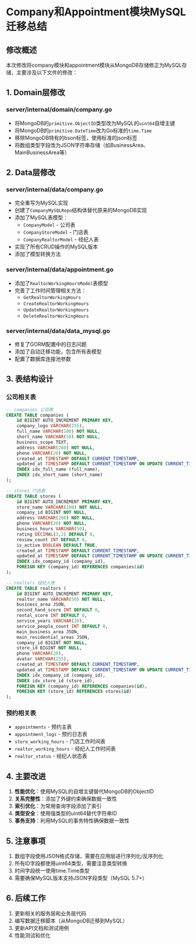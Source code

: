 # Company和Appointment模块MySQL迁移总结

## 修改概述

本次修改将company模块和appointment模块从MongoDB存储修正为MySQL存储，主要涉及以下文件的修改：

## 1. Domain层修改

### server/internal/domain/company.go
- 将MongoDB的`primitive.ObjectID`类型改为MySQL的`uint64`自增主键
- 将MongoDB的`primitive.DateTime`改为Go标准的`time.Time`
- 移除MongoDB特有的bson标签，使用标准的json标签
- 将数组类型字段改为JSON字符串存储（如BusinessArea、MainBusinessArea等）

## 2. Data层修改

### server/internal/data/company.go
- 完全重写为MySQL实现
- 创建了`CompanyMySQLRepo`结构体替代原来的MongoDB实现
- 添加了MySQL表模型：
  - `CompanyModel` - 公司表
  - `CompanyStoreModel` - 门店表  
  - `CompanyRealtorModel` - 经纪人表
- 实现了所有CRUD操作的MySQL版本
- 添加了模型转换方法

### server/internal/data/appointment.go
- 添加了`RealtorWorkingHoursModel`表模型
- 完善了工作时间管理相关方法：
  - `GetRealtorWorkingHours`
  - `CreateRealtorWorkingHours`
  - `UpdateRealtorWorkingHours`
  - `DeleteRealtorWorkingHours`

### server/internal/data/data_mysql.go
- 修复了GORM配置中的日志问题
- 添加了自动迁移功能，包含所有表模型
- 配置了数据库连接池参数

## 3. 表结构设计

### 公司相关表
```sql
-- companies 公司表
CREATE TABLE companies (
    id BIGINT AUTO_INCREMENT PRIMARY KEY,
    company_logo VARCHAR(255),
    full_name VARCHAR(100) NOT NULL,
    short_name VARCHAR(50) NOT NULL,
    business_scope TEXT,
    address VARCHAR(200) NOT NULL,
    phone VARCHAR(20) NOT NULL,
    created_at TIMESTAMP DEFAULT CURRENT_TIMESTAMP,
    updated_at TIMESTAMP DEFAULT CURRENT_TIMESTAMP ON UPDATE CURRENT_TIMESTAMP,
    INDEX idx_full_name (full_name),
    INDEX idx_short_name (short_name)
);

-- stores 门店表
CREATE TABLE stores (
    id BIGINT AUTO_INCREMENT PRIMARY KEY,
    store_name VARCHAR(100) NOT NULL,
    company_id BIGINT NOT NULL,
    address VARCHAR(200) NOT NULL,
    phone VARCHAR(20) NOT NULL,
    business_hours VARCHAR(50),
    rating DECIMAL(3,2) DEFAULT 0,
    review_count INT DEFAULT 0,
    is_active BOOLEAN DEFAULT TRUE,
    created_at TIMESTAMP DEFAULT CURRENT_TIMESTAMP,
    updated_at TIMESTAMP DEFAULT CURRENT_TIMESTAMP ON UPDATE CURRENT_TIMESTAMP,
    INDEX idx_company_id (company_id),
    FOREIGN KEY (company_id) REFERENCES companies(id)
);

-- realtors 经纪人表
CREATE TABLE realtors (
    id BIGINT AUTO_INCREMENT PRIMARY KEY,
    realtor_name VARCHAR(50) NOT NULL,
    business_area JSON,
    second_hand_score INT DEFAULT 0,
    rental_score INT DEFAULT 0,
    service_years VARCHAR(20),
    service_people_count INT DEFAULT 0,
    main_business_area JSON,
    main_residential_areas JSON,
    company_id BIGINT NOT NULL,
    store_id BIGINT NOT NULL,
    phone VARCHAR(20),
    avatar VARCHAR(255),
    created_at TIMESTAMP DEFAULT CURRENT_TIMESTAMP,
    updated_at TIMESTAMP DEFAULT CURRENT_TIMESTAMP ON UPDATE CURRENT_TIMESTAMP,
    INDEX idx_company_id (company_id),
    INDEX idx_store_id (store_id),
    FOREIGN KEY (company_id) REFERENCES companies(id),
    FOREIGN KEY (store_id) REFERENCES stores(id)
);
```

### 预约相关表
- `appointments` - 预约主表
- `appointment_logs` - 预约日志表
- `store_working_hours` - 门店工作时间表
- `realtor_working_hours` - 经纪人工作时间表
- `realtor_status` - 经纪人状态表

## 4. 主要改进

1. **性能优化**：使用MySQL的自增主键替代MongoDB的ObjectID
2. **关系完整性**：添加了外键约束确保数据一致性
3. **索引优化**：为常用查询字段添加了索引
4. **类型安全**：使用强类型的uint64替代字符串ID
5. **事务支持**：利用MySQL的事务特性确保数据一致性

## 5. 注意事项

1. 数组字段使用JSON格式存储，需要在应用层进行序列化/反序列化
2. 所有ID字段都使用uint64类型，需要注意类型转换
3. 时间字段统一使用time.Time类型
4. 需要确保MySQL版本支持JSON字段类型（MySQL 5.7+）

## 6. 后续工作

1. 更新相关的服务层和业务层代码
2. 编写数据迁移脚本（从MongoDB迁移到MySQL）
3. 更新API文档和测试用例
4. 性能测试和优化